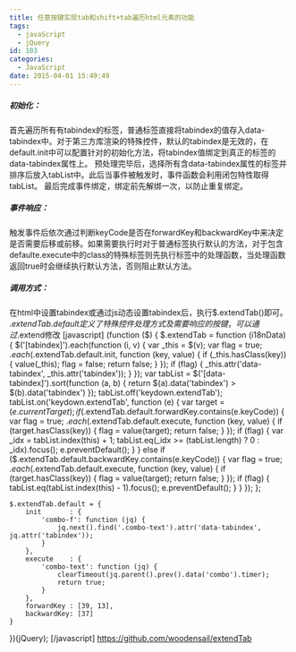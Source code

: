 ```yaml
---
title: 任意按键实现tab和shift+tab遍历html元素的功能
tags:
  - javaScript
  - jQuery
id: 103
categories:
  - JavaScript
date: 2015-04-01 15:49:49
---
```


##### 初始化：

首先遍历所有有tabindex的标签，普通标签直接将tabindex的值存入data-tabindex中。对于第三方库渲染的特殊控件，默认的tabindex是无效的，在default.init中可以配置针对的初始化方法，将tabindex值绑定到真正的标签的data-tabindex属性上。
预处理完毕后，选择所有含data-tabindex属性的标签并排序后放入tabList中。此后当事件被触发时，事件函数会利用闭包特性取得tabList。
最后完成事件绑定，绑定前先解绑一次，以防止重复绑定。
&nbsp;

##### 事件响应：

触发事件后依次通过判断keyCode是否在forwardKey和backwardKey中来决定是否需要后移或前移。如果需要执行时对于普通标签执行默认的方法，对于包含defaulte.execute中的class的特殊标签则先执行标签中的处理函数，当处理函数返回true时会继续执行默认方法，否则阻止默认方法。

##### 调用方式：

在html中设置tabindex或通过js动态设置tabindex后，执行$.extendTab()即可。
$.extendTab.default定义了特殊控件处理方式及需要响应的按键，可以通过$.extend修改
[javascript]
(function ($) {
    $.extendTab = function (i18nData) {
        $('[tabindex]').each(function (i, v) {
            var _this = $(v);
            var flag = true;
            $.each($.extendTab.default.init, function (key, value) {
                if (_this.hasClass(key)) {
                    value(_this);
                    flag = false;
                    return false;
                }
            });
            if (flag) {
                _this.attr('data-tabindex', _this.attr('tabindex'));
            }
        });
        var tabList = $('[data-tabindex]').sort(function (a, b) {
            return $(a).data('tabindex') &gt; $(b).data('tabindex')
        });
        tabList.off('keydown.extendTab');
        tabList.on('keydown.extendTab', function (e) {
            var target = $(e.currentTarget);
            if ($.extendTab.default.forwardKey.contains(e.keyCode)) {
                var flag = true;
                $.each($.extendTab.default.execute, function (key, value) {
                    if (target.hasClass(key)) {
                        flag = value(target);
                        return false;
                    }
                });
                if (flag) {
                    var _idx = tabList.index(this) + 1;
                    tabList.eq(_idx &gt;= (tabList.length) ? 0 : _idx).focus();
                    e.preventDefault();
                }
            } else if ($.extendTab.default.backwardKey.contains(e.keyCode)) {
                var flag = true;
                $.each($.extendTab.default.execute, function (key, value) {
                    if (target.hasClass(key)) {
                        flag = value(target);
                        return false;
                    }
                });
                if (flag) {
                    tabList.eq(tabList.index(this) - 1).focus();
                    e.preventDefault();
                }
            }
        });
    };

    $.extendTab.default = {
        init       : {
            'combo-f': function (jq) {
                jq.next().find('.combo-text').attr('data-tabindex', jq.attr('tabindex'));
            }
        },
        execute    : {
            'combo-text': function (jq) {
                clearTimeout(jq.parent().prev().data('combo').timer);
                return true;
            }
        },
        forwardKey : [39, 13],
        backwardKey: [37]
    }
})(jQuery);
[/javascript]
https://github.com/woodensail/extendTab